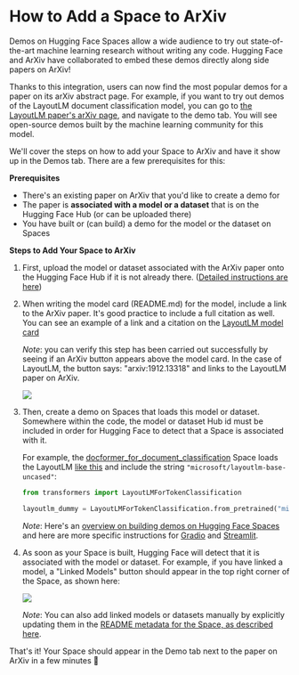 # How to Add a Space to ArXiv

Demos on Hugging Face Spaces allow a wide audience to try out state-of-the-art machine
learning research without writing any code. Hugging Face and ArXiv have collaborated 
to embed these demos directly along side papers on ArXiv!

Thanks to this integration, users can now find the most popular demos for a paper on its arXiv abstract page. For example, if you want to try out demos of the LayoutLM document classification model, you can go to [the LayoutLM paper's arXiv page](https://arxiv.org/abs/1912.13318), and navigate to the demo tab. You will see open-source demos built by the machine learning community for this model.

We'll cover the steps on how to add your Space to ArXiv and have it show up in  the Demos tab. There are a few prerequisites for this:

**Prerequisites**

* There's an existing paper on ArXiv that you'd like to create a demo for
* The paper is **associated with a model or a dataset** that is on the Hugging Face Hub (or can be uploaded there)
* You have built or (can build) a demo for the model or the dataset on Spaces

**Steps to Add Your Space to ArXiv**

1. First, upload the model or dataset associated with the ArXiv paper onto the Hugging Face Hub if it is not already there. ([Detailed instructions are here](./models-uploading))

2. When writing the model card (README.md) for the model, include a link to the ArXiv paper. It's good practice to include a full citation as well. You can see an example of a link and a citation on the [LayoutLM model card](https://huggingface.co/microsoft/layoutlm-base-uncased)

    *Note*: you can verify this step has been carried out successfully by seeing if an ArXiv button appears above the model card. In the case of LayoutLM, the button says: "arxiv:1912.13318" and links to the LayoutLM paper on ArXiv.

    ![](https://huggingface.co/datasets/huggingface/documentation-images/resolve/main/arxiv-button.png)

3. Then, create a demo on Spaces that loads this model or dataset. Somewhere within the code, the model or dataset Hub id must be included in order for Hugging Face to detect that a Space is associated with it.

    For example, the [docformer_for_document_classification](https://huggingface.co/spaces/iakarshu/docformer_for_document_classification) Space loads the LayoutLM [like this](https://huggingface.co/spaces/iakarshu/docformer_for_document_classification/blob/main/modeling.py#L484) and include the string `"microsoft/layoutlm-base-uncased"`:

    ```py
    from transformers import LayoutLMForTokenClassification
    
    layoutlm_dummy = LayoutLMForTokenClassification.from_pretrained("microsoft/layoutlm-base-uncased", num_labels=1)
    ```

    *Note*: Here's an [overview on building demos on Hugging Face Spaces](./spaces-overview) and here are more specific instructions for [Gradio](./spaces-sdks-gradio) and [Streamlit](./spaces-sdks-streamlit). 

4. As soon as your Space is built, Hugging Face will detect that it is associated with the model or dataset. For example, if you have linked a model, a "Linked Models" button should appear in the top right corner of the Space, as shown here: 

    ![](https://huggingface.co/datasets/huggingface/documentation-images/resolve/main/linked-models.png)
    
    *Note*:  You can also add linked models or datasets manually by explicitly updating them in the [README metadata for the Space, as described here](https://huggingface.co/docs/hub/spaces-config-reference).


That's it! Your Space should appear in the Demo tab next to the paper on ArXiv in a few minutes 🤗
